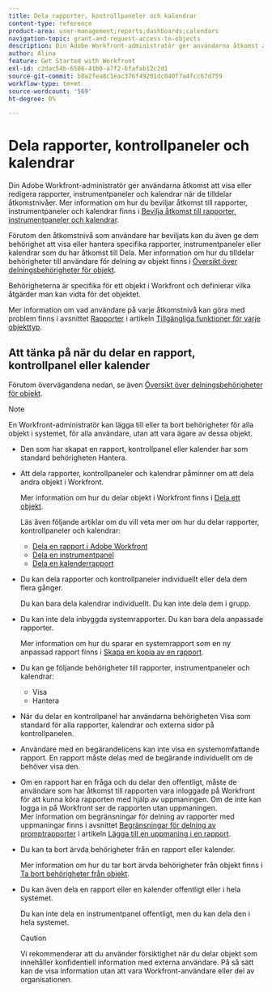 ```yaml
---
title: Dela rapporter, kontrollpaneler och kalendrar
content-type: reference
product-area: user-management;reports;dashboards;calendars
navigation-topic: grant-and-request-access-to-objects
description: Din Adobe Workfront-administratör ger användarna åtkomst att visa eller redigera rapporter, instrumentpaneler och kalendrar när de tilldelar åtkomstnivåer. Mer information om hur du beviljar åtkomst till rapporter, instrumentpaneler och kalendrar finns i Bevilja åtkomst till rapporter, instrumentpaneler och kalendrar.
author: Alina
feature: Get Started with Workfront
exl-id: c2dac54b-6506-41b0-a7f2-6fafab12c2d1
source-git-commit: b8a2fea8c1eac376f49201dc840f7a4fcc67d759
workflow-type: tm+mt
source-wordcount: '569'
ht-degree: 0%

---
```


# Dela rapporter, kontrollpaneler och kalendrar

Din Adobe Workfront-administratör ger användarna åtkomst att visa eller redigera rapporter, instrumentpaneler och kalendrar när de tilldelar åtkomstnivåer. Mer information om hur du beviljar åtkomst till rapporter, instrumentpaneler och kalendrar finns i [Bevilja åtkomst till rapporter, instrumentpaneler och kalendrar](../../administration-and-setup/add-users/configure-and-grant-access/grant-access-reports-dashboards-calendars.md).

Förutom den åtkomstnivå som användare har beviljats kan du även ge dem behörighet att visa eller hantera specifika rapporter, instrumentpaneler eller kalendrar som du har åtkomst till Dela. Mer information om hur du tilldelar behörigheter till användare för delning av objekt finns i [Översikt över delningsbehörigheter för objekt](../../workfront-basics/grant-and-request-access-to-objects/sharing-permissions-on-objects-overview.md).

Behörigheterna är specifika för ett objekt i Workfront och definierar vilka åtgärder man kan vidta för det objektet.

Mer information om vad användare på varje åtkomstnivå kan göra med problem finns i avsnittet [Rapporter](../../administration-and-setup/add-users/access-levels-and-object-permissions/functionality-available-for-each-object-type.md#reports) i artikeln [Tillgängliga funktioner för varje objekttyp](../../administration-and-setup/add-users/access-levels-and-object-permissions/functionality-available-for-each-object-type.md).

## Att tänka på när du delar en rapport, kontrollpanel eller kalender

Förutom övervägandena nedan, se även [Översikt över delningsbehörigheter för objekt](../../workfront-basics/grant-and-request-access-to-objects/sharing-permissions-on-objects-overview.md).

>[!NOTE]
>
>En Workfront-administratör kan lägga till eller ta bort behörigheter för alla objekt i systemet, för alla användare, utan att vara ägare av dessa objekt.

* Den som har skapat en rapport, kontrollpanel eller kalender har som standard behörigheten Hantera.
* Att dela rapporter, kontrollpaneler och kalendrar påminner om att dela andra objekt i Workfront.

  Mer information om hur du delar objekt i Workfront finns i [Dela ett objekt](../../workfront-basics/grant-and-request-access-to-objects/share-an-object.md).

  Läs även följande artiklar om du vill veta mer om hur du delar rapporter, kontrollpaneler och kalendrar:

   * [Dela en rapport i Adobe Workfront](../../reports-and-dashboards/reports/creating-and-managing-reports/share-report.md)
   * [Dela en instrumentpanel](../../reports-and-dashboards/dashboards/creating-and-managing-dashboards/share-dashboard.md)
   * [Dela en kalenderrapport](../../reports-and-dashboards/reports/calendars/share-a-calendar-report.md)

* Du kan dela rapporter och kontrollpaneler individuellt eller dela dem flera gånger.

  Du kan bara dela kalendrar individuellt. Du kan inte dela dem i grupp.

* Du kan inte dela inbyggda systemrapporter. Du kan bara dela anpassade rapporter.

  Mer information om hur du sparar en systemrapport som en ny anpassad rapport finns i [Skapa en kopia av en rapport](../../reports-and-dashboards/reports/creating-and-managing-reports/create-copy-report.md).

* Du kan ge följande behörigheter till rapporter, instrumentpaneler och kalendrar:

   * Visa
   * Hantera

* När du delar en kontrollpanel har användarna behörigheten Visa som standard för alla rapporter, kalendrar och externa sidor på kontrollpanelen.
* Användare med en begärandelicens kan inte visa en systemomfattande rapport. En rapport måste delas med de begärande individuellt om de behöver visa den.
* Om en rapport har en fråga och du delar den offentligt, måste de användare som har åtkomst till rapporten vara inloggade på Workfront för att kunna köra rapporten med hjälp av uppmaningen. Om de inte kan logga in på Workfront ser de rapporten utan uppmaningen.\
  Mer information om begränsningar för delning av rapporter med uppmaningar finns i avsnittet [Begränsningar för delning av promptrapporter](../../reports-and-dashboards/reports/creating-and-managing-reports/add-prompt-report.md#limitations-of-running-public-prompted-reports) i artikeln [Lägga till en uppmaning i en rapport](../../reports-and-dashboards/reports/creating-and-managing-reports/add-prompt-report.md).

* Du kan ta bort ärvda behörigheter från en rapport eller kalender.

  Mer information om hur du tar bort ärvda behörigheter från objekt finns i [Ta bort behörigheter från objekt](../../workfront-basics/grant-and-request-access-to-objects/remove-permissions-from-objects.md).

* Du kan även dela en rapport eller en kalender offentligt eller i hela systemet.

  Du kan inte dela en instrumentpanel offentligt, men du kan dela den i hela systemet.

  >[!CAUTION]
  >
  >Vi rekommenderar att du använder försiktighet när du delar objekt som innehåller konfidentiell information med externa användare. På så sätt kan de visa information utan att vara Workfront-användare eller del av organisationen.
